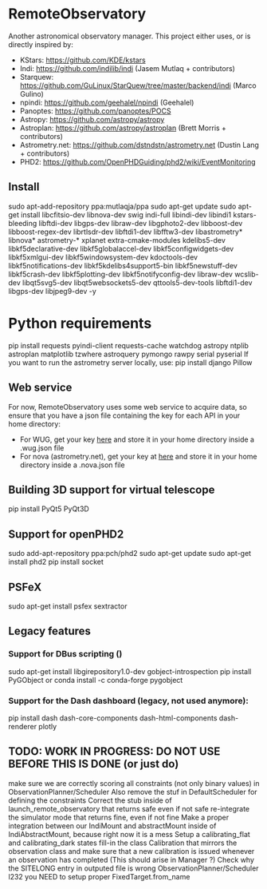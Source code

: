 # RemoteObservatory
Another astronomical observatory manager.
This project either uses, or is directly inspired by:

* KStars: https://github.com/KDE/kstars
* Indi: https://github.com/indilib/indi (Jasem Mutlaq + contributors)
* Starquew: https://github.com/GuLinux/StarQuew/tree/master/backend/indi (Marco Gulino)
* npindi: https://github.com/geehalel/npindi (Geehalel)
* Panoptes: https://github.com/panoptes/POCS
* Astropy: https://github.com/astropy/astropy
* Astroplan: https://github.com/astropy/astroplan (Brett Morris + contributors)
* Astrometry.net: https://github.com/dstndstn/astrometry.net (Dustin Lang + contributors)
* PHD2: https://github.com/OpenPHDGuiding/phd2/wiki/EventMonitoring

## Install
sudo apt-add-repository ppa:mutlaqja/ppa
sudo apt-get update
sudo apt-get install libcfitsio-dev libnova-dev swig indi-full libindi-dev libindi1 kstars-bleeding libftdi-dev libgps-dev libraw-dev libgphoto2-dev libboost-dev libboost-regex-dev librtlsdr-dev libftdi1-dev libfftw3-dev libastrometry* libnova* astrometry-* xplanet extra-cmake-modules kdelibs5-dev libkf5declarative-dev libkf5globalaccel-dev libkf5configwidgets-dev libkf5xmlgui-dev libkf5windowsystem-dev kdoctools-dev libkf5notifications-dev libkf5kdelibs4support5-bin libkf5newstuff-dev libkf5crash-dev libkf5plotting-dev libkf5notifyconfig-dev libraw-dev wcslib-dev libqt5svg5-dev libqt5websockets5-dev qttools5-dev-tools libftdi1-dev libgps-dev libjpeg9-dev -y

# Python requirements
pip install requests pyindi-client requests-cache watchdog astropy ntplib astroplan matplotlib tzwhere astroquery pymongo rawpy serial pyserial
If you want to run the astrometry server locally, use:
pip install django Pillow

## Web service
For now, RemoteObservatory uses some web service to acquire data, so ensure that you have a json file containing the key for each API in your home directory:
  * For WUG, get your key [here](https://www.wunderground.com/weather/api/) and store it in your home directory inside a .wug.json file
  * For nova (astrometry.net), get your key at [here](http://nova.astrometry.net/api_help) and store it in your home directory inside a .nova.json file

## Building 3D support for virtual telescope
pip install PyQt5 PyQt3D

## Support for openPHD2
sudo add-apt-repository ppa:pch/phd2
sudo apt-get update
sudo apt-get install phd2
pip install socket

## PSFeX
sudo apt-get install psfex sextractor

## Legacy features
### Support for DBus scripting ()
sudo apt-get install libgirepository1.0-dev gobject-introspection
pip install PyGObject
or
conda install -c conda-forge pygobject
### Support for the Dash dashboard (legacy, not used anymore):
pip install dash dash-core-components dash-html-components dash-renderer plotly


## TODO: WORK IN PROGRESS: DO NOT USE BEFORE THIS IS DONE (or just do)
make sure we are correctly scoring all constraints (not only binary values) in ObservationPlanner/Scheduler
Also remove the stuf in DefaultScheduler for defining the constraints
Correct the stub inside of launch_remote_observatory that returns safe even if not safe
re-integrate the simulator mode that returns fine, even if not fine
Make a proper integration between our IndiMount and abstractMount inside of IndiAbstractMount, because right now it is a mess
Setup a calibrating_flat and calibrating_dark states
fill-in the class Calibration that mirrors the observation class and make sure
that a new calibration is issued whenever an observation has completed (This should arise in Manager ?)
Check why the SITELONG entry in outputed file is wrong
ObservationPlanner/Scheduler l232 you NEED to setup proper FixedTarget.from_name

